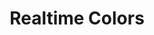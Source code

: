 ---
layout: bookmark
title: Realtime Colors
tags:
  - Bookmarks
  - Tools
  - Building websites
  - Design
created: '2023-05-07T08:40:01.031Z'
link: https://realtimecolors.com/?colors=000000-ffffff-4685ff-f2f2f2-ffb084
id: 568994658
excerpt: >-
  A tool to visualize color choices and color palettes on a real website to help
  with branding and UI design decision making.
---